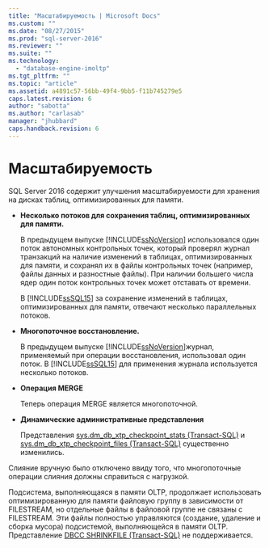 ```yaml
---
title: "Масштабируемость | Microsoft Docs"
ms.custom: ""
ms.date: "08/27/2015"
ms.prod: "sql-server-2016"
ms.reviewer: ""
ms.suite: ""
ms.technology: 
  - "database-engine-imoltp"
ms.tgt_pltfrm: ""
ms.topic: "article"
ms.assetid: a4891c57-56bb-49f4-9bb5-f11b745279e5
caps.latest.revision: 6
author: "sabotta"
ms.author: "carlasab"
manager: "jhubbard"
caps.handback.revision: 6
---
```

# Масштабируемость
  SQL Server 2016 содержит улучшения масштабируемости для хранения на дисках таблиц, оптимизированных для памяти.  
  
-   **Несколько потоков для сохранения таблиц, оптимизированных для памяти.**  
  
     В предыдущем выпуске [!INCLUDE[ssNoVersion](../../includes/ssnoversion-md.md)] использовался один поток автономных контрольных точек, который проверял журнал транзакций на наличие изменений в таблицах, оптимизированных для памяти, и сохранял их в файлы контрольных точек (например, файлы данных и разностные файлы). При наличии большего числа ядер один поток контрольных точек может отставать от времени.  
  
     В [!INCLUDE[ssSQL15](../../includes/sssql15-md.md)] за сохранение изменений в таблицах, оптимизированных для памяти, отвечают несколько параллельных потоков.  
  
-   **Многопоточное восстановление.**  
  
     В предыдущем выпуске [!INCLUDE[ssNoVersion](../../includes/ssnoversion-md.md)]журнал, применяемый при операции восстановления, использовал один поток. В [!INCLUDE[ssSQL15](../../includes/sssql15-md.md)] для применения журнала используется несколько потоков.  
  
-   **Операция MERGE**  
  
     Теперь операция MERGE является многопоточной.  
  
-   **Динамические административные представления**  
  
     Представления [sys.dm_db_xtp_checkpoint_stats (Transact-SQL)](../../relational-databases/system-dynamic-management-views/sys-dm-db-xtp-checkpoint-stats-transact-sql.md) и [sys.dm_db_xtp_checkpoint_files (Transact-SQL)](../../relational-databases/system-dynamic-management-views/sys-dm-db-xtp-checkpoint-files-transact-sql.md) существенно изменились.  
  
 Слияние вручную было отключено ввиду того, что многопоточные операции слияния должны справиться с нагрузкой.  
  
 Подсистема, выполняющаяся в памяти OLTP, продолжает использовать оптимизированную для памяти файловую группу в зависимости от FILESTREAM, но отдельные файлы в файловой группе не связаны с FILESTREAM. Эти файлы полностью управляются (создание, удаление и сборка мусора) подсистемой, выполняющейся в памяти OLTP. Представление [DBCC SHRINKFILE (Transact-SQL)](../../t-sql/database-console-commands/dbcc-shrinkfile-transact-sql.md) не поддерживается.  
  
  